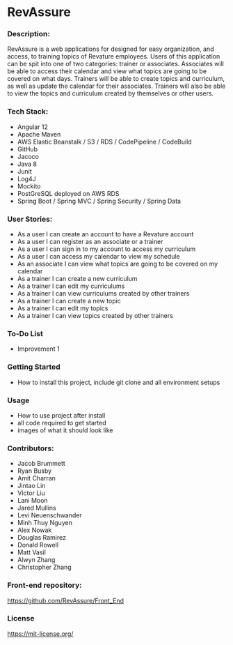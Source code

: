 # **RevAssure**
### Description:
RevAssure is a web applications for designed for easy organization, 
and access, to training topics of Revature employees. Users of this 
application can be spit into one of two categories: trainer or associates. 
Associates will be able to access their calendar and view what topics 
are going to be covered on what days. Trainers will be able to create topics 
and curriculum, as well as update the calendar for their associates. Trainers
will also be able to view the topics and curriculum created by themselves or 
other users.

### Tech Stack:
- Angular 12
- Apache Maven
- AWS Elastic Beanstalk / S3 / RDS / CodePipeline / CodeBuild
- GitHub
- Jacoco
- Java 8
- Junit
- Log4J
- Mockito
- PostGreSQL deployed on AWS RDS
- Spring Boot / Spring MVC / Spring Security / Spring Data

### User Stories:
- As a user I can create an account to have a Revature account
- As a user I can register as an associate or a trainer
- As a user I can sign in to my account to access my curriculum
- As a user I can access my calendar to view my schedule
- As an associate I can view what topics are going to be covered on my calendar
- As a trainer I can create a new curriculum
- As a trainer I can edit my curriculums
- As a trainer I can view curriculums created by other trainers
- As a trainer I can create a new topic
- As a trainer I can edit my topics
- As a trainer I can view topics created by other trainers

### To-Do List
- Improvement 1

### Getting Started
- How to install this project, include git clone and all environment setups

### Usage
- How to use project after install
- all code required to get started
- images of what it should look like
 
### Contributors:
- Jacob Brummett
- Ryan Busby
- Amit Charran
- Jintao Lin
- Victor Liu
- Lani Moon
- Jared Mullins
- Levi Neuenschwander
- Minh Thuy Nguyen
- Alex Nowak
- Douglas Ramirez
- Donald Rowell
- Matt Vasil
- Alwyn Zhang
- Christopher Zhang
### Front-end repository:
https://github.com/RevAssure/Front_End
### License 
https://mit-license.org/
